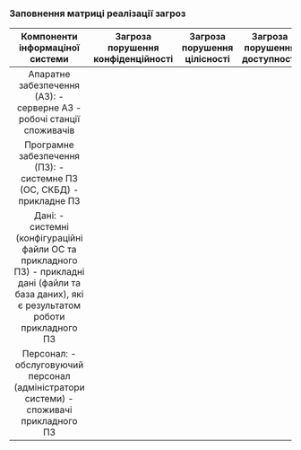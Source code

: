 ### Заповнення матриці реалізації загроз 

| Компоненти інформаціної системи | Загроза порушення конфіденційності | Загроза порушення цілісності | Загроза порушення доступності |
| :---: | :---: | :---: | :---: |
|Апаратне забезпечення (АЗ): - серверне АЗ - робочі станції споживачів| | | |
|Програмне забезпечення (ПЗ): - системне ПЗ (ОС, СКБД) - прикладне ПЗ| | | |
|Дані: - системні (конфігураційні файли ОС та прикладного ПЗ) - прикладні дані (файли та база даних), які є результатом роботи прикладного ПЗ| | | |
|Персонал: - обслуговуючий персонал (адміністратори системи) - споживачі прикладного ПЗ| | | |
